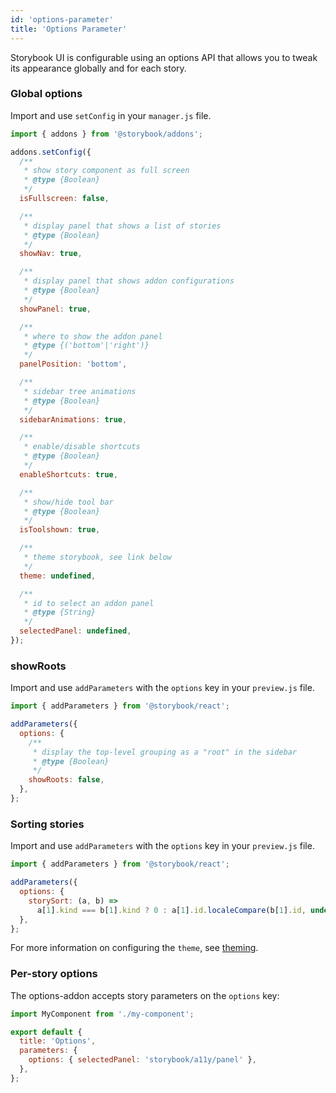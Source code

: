 ```yaml
---
id: 'options-parameter'
title: 'Options Parameter'
---
```


Storybook UI is configurable using an options API that allows you to tweak its appearance globally and for each story.

### Global options

Import and use `setConfig` in your `manager.js` file.

```js
import { addons } from '@storybook/addons';

addons.setConfig({
  /**
   * show story component as full screen
   * @type {Boolean}
   */
  isFullscreen: false,

  /**
   * display panel that shows a list of stories
   * @type {Boolean}
   */
  showNav: true,

  /**
   * display panel that shows addon configurations
   * @type {Boolean}
   */
  showPanel: true,

  /**
   * where to show the addon panel
   * @type {('bottom'|'right')}
   */
  panelPosition: 'bottom',

  /**
   * sidebar tree animations
   * @type {Boolean}
   */
  sidebarAnimations: true,

  /**
   * enable/disable shortcuts
   * @type {Boolean}
   */
  enableShortcuts: true,

  /**
   * show/hide tool bar
   * @type {Boolean}
   */
  isToolshown: true,

  /**
   * theme storybook, see link below
   */
  theme: undefined,

  /**	
   * id to select an addon panel	
   * @type {String}	
   */	
  selectedPanel: undefined,
});
```

### showRoots

Import and use `addParameters` with the `options` key in your `preview.js` file.

```js
import { addParameters } from '@storybook/react';

addParameters({
  options: {
    /**
     * display the top-level grouping as a "root" in the sidebar
     * @type {Boolean}
     */
    showRoots: false,
  },
};
```

### Sorting stories

Import and use `addParameters` with the `options` key in your `preview.js` file.

```js
import { addParameters } from '@storybook/react';

addParameters({
  options: {
    storySort: (a, b) =>
      a[1].kind === b[1].kind ? 0 : a[1].id.localeCompare(b[1].id, undefined, { numeric: true }),
  },
};
```

For more information on configuring the `theme`, see [theming](../theming/).

### Per-story options

The options-addon accepts story parameters on the `options` key:

```js
import MyComponent from './my-component';

export default {
  title: 'Options',
  parameters: {
    options: { selectedPanel: 'storybook/a11y/panel' },
  },
};
```
